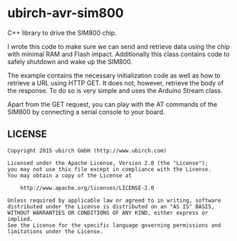 # ubirch-avr-sim800

C++ library to drive the SIM800 chip.

I wrote this code to make sure we can send and retrieve data using the chip
with minimal RAM and Flash impact. Additionally this class contains code to
safely shutdown and wake up the SIM800.

The example contains the necessary initialization code as well as how to
retrieve a URL using HTTP GET. It does not, however, retrieve the body of
the response. To do so is very simple and uses the Arduino Stream class.

Apart from the GET request, you can play with the AT commands of the SIM800
by connecting a serial console to your board.

## LICENSE

    Copyright 2015 ubirch GmbH (http://www.ubirch.com)
    
    Licensed under the Apache License, Version 2.0 (the "License");
    you may not use this file except in compliance with the License.
    You may obtain a copy of the License at
    
        http://www.apache.org/licenses/LICENSE-2.0
    
    Unless required by applicable law or agreed to in writing, software
    distributed under the License is distributed on an "AS IS" BASIS,
    WITHOUT WARRANTIES OR CONDITIONS OF ANY KIND, either express or implied.
    See the License for the specific language governing permissions and
    limitations under the License.
